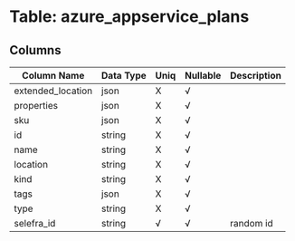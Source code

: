# Table: azure_appservice_plans

## Columns 

|  Column Name   |  Data Type  | Uniq | Nullable | Description | 
|  ----  | ----  | ----  | ----  | ---- | 
| extended_location | json | X | √ |  | 
| properties | json | X | √ |  | 
| sku | json | X | √ |  | 
| id | string | X | √ |  | 
| name | string | X | √ |  | 
| location | string | X | √ |  | 
| kind | string | X | √ |  | 
| tags | json | X | √ |  | 
| type | string | X | √ |  | 
| selefra_id | string | √ | √ | random id | 


